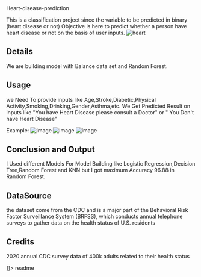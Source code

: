 <snippet>
  <content><![CDATA[
# ${1:Heart Disease Prediction}

## Heart-disease-prediction

This is a classification project since the variable to be predicted in binary (heart disease or not) Objective is here to predict whether a person have heart disease or not on the basis of user inputs.
![heart](https://user-images.githubusercontent.com/96051835/173288385-743ac79a-13a2-4a6e-b1d7-831726c0546f.jpg)


## Details
We are building model with Balance data set and Random Forest.

## Usage 
we Need To provide inputs like Age,Stroke,Diabetic,Physical Activity,Smoking,Drinking,Gender,Asthma,etc. 
We Get Predicted Result on inputs like "You have Heart Disease please consult a Doctor" or " You Don't have Heart Disease" 
 
Example:
![image](https://user-images.githubusercontent.com/96051835/173288551-8ec98ffa-a3d7-4cef-a17f-7d42de76b77d.png)
![image](https://user-images.githubusercontent.com/96051835/173288585-d2af993c-c55a-4cd6-85af-32af31ad2acd.png)
![image](https://user-images.githubusercontent.com/96051835/173288627-7c4741a1-4207-42b4-815a-6926f25349a4.png)

## Conclusion and Output
I Used different Models For Model Building like Logistic Regression,Decision Tree,Random Forest and KNN but I got maximum Accuracy 96.88 in Random Forest. 

## DataSource
the dataset come from the CDC and is a major part of the Behavioral Risk Factor 
Surveillance System (BRFSS), which conducts annual telephone surveys to gather data on the health 
status of U.S. residents

## Credits
2020 annual CDC survey data of 400k adults related to their health 
status

]]></content>
  <tabTrigger>readme</tabTrigger>
</snippet>
